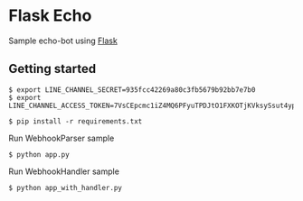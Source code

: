 # Flask Echo

Sample echo-bot using [Flask](http://flask.pocoo.org/)

## Getting started

```
$ export LINE_CHANNEL_SECRET=935fcc42269a80c3fb5679b92bb7e7b0
$ export LINE_CHANNEL_ACCESS_TOKEN=7VsCEpcmc1iZ4MQ6PFyuTPDJtO1FXKOTjKVksySsut4ypcCJiQgOEjYTYK1voX89N3yRK0pLzptV3oL5HCY6L1fbwijR5LXwZ3FjVWjoL6Wri9j+y4PZdwE9cwvfqbu2OTPSFRxqd5acxV6aFqMiYwdB04t89/1O/w1cDnyilFU=

$ pip install -r requirements.txt
```

Run WebhookParser sample

```
$ python app.py
```

Run WebhookHandler sample

```
$ python app_with_handler.py
```
